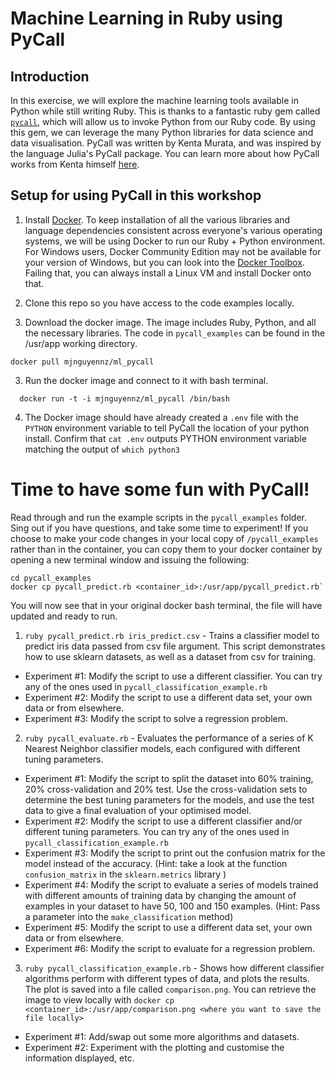 # Machine Learning in Ruby using PyCall

## Introduction

In this exercise, we will explore the machine learning tools available in Python while still writing Ruby.
This is thanks to a fantastic ruby gem called [`pycall`](https://github.com/mrkn/pycall.rb), which will allow us to invoke Python from our Ruby code. By using this gem, we can leverage the many Python libraries for data science and data visualisation. PyCall was written by Kenta Murata, and was inspired by the language Julia's PyCall package. You can learn more about how PyCall works from Kenta himself [here](https://github.com/RubyData/rubykaigi2017/blob/master/pycall_lecture.ipynb).

## Setup for using PyCall in this workshop

1. Install [Docker](https://www.docker.com/community-edition#/download). To keep installation of all the various libraries and language dependencies consistent across everyone's various operating systems, we will be using Docker to run our Ruby + Python environment. For Windows users, Docker Community Edition may not be available for your version of Windows, but you can look into the [Docker Toolbox](https://docs.docker.com/toolbox/toolbox_install_windows/). Failing that, you can always install a Linux VM and install Docker onto that.

2. Clone this repo so you have access to the code examples locally.

3. Download the docker image. The image includes Ruby, Python, and all the necessary libraries.
The code in `pycall_examples` can be found in the /usr/app working directory.
```
docker pull mjnguyennz/ml_pycall
```

3. Run the docker image and connect to it with bash terminal.
```
  docker run -t -i mjnguyennz/ml_pycall /bin/bash
```

4. The Docker image should have already created a `.env` file with the `PYTHON` environment variable to tell PyCall the location of your python install. Confirm that `cat .env` outputs PYTHON environment variable matching the output of `which python3`

# Time to have some fun with PyCall!

Read through and run the example scripts in the `pycall_examples` folder. Sing out if you have questions, and take some time to experiment!
If you choose to make your code changes in your local copy of `/pycall_examples` rather than in the container, you can copy them to your docker container by opening a new terminal window and issuing the following:
```
cd pycall_examples
docker cp pycall_predict.rb <container_id>:/usr/app/pycall_predict.rb`
```
You will now see that in your original docker bash terminal, the file will have updated and ready to run.

1. `ruby pycall_predict.rb iris_predict.csv` - Trains a classifier model to predict iris data passed from csv file argument. This script demonstrates how to use sklearn datasets, as well as a dataset from csv for training.
  - Experiment #1: Modify the script to use a different classifier. You can try any of the ones used in `pycall_classification_example.rb`
  - Experiment #2: Modify the script to use a different data set, your own data or from elsewhere.
  - Experiment #3: Modify the script to solve a regression problem.

2. `ruby pycall_evaluate.rb` - Evaluates the performance of a series of K Nearest Neighbor classifier models, each configured with different tuning parameters.
  - Experiment #1: Modify the script to split the dataset into 60% training, 20% cross-validation and 20% test. Use the cross-validation sets to determine the best tuning parameters for the models, and use the test data to give a final evaluation of your optimised model.
  - Experiment #2: Modify the script to use a different classifier and/or different tuning parameters. You can try any of the ones used in `pycall_classification_example.rb`
  - Experiment #3: Modify the script to print out the confusion matrix for the model instead of the accuracy.
  (Hint: take a look at the function `confusion_matrix` in the `sklearn.metrics` library )
  - Experiment #4: Modify the script to evaluate a series of models trained with different amounts of training data by changing the amount of examples in your dataset to have 50, 100 and 150 examples. (Hint: Pass a parameter into the `make_classification` method)
  - Experiment #5: Modify the script to use a different data set, your own data or from elsewhere.
  - Experiment #6: Modify the script to evaluate for a regression problem.

3. `ruby pycall_classification_example.rb` - Shows how different classifier algorithms perform with different types of data, and plots the results. The plot is saved into a file called `comparison.png`. You can retrieve the image to view locally with `docker cp <container_id>:/usr/app/comparison.png <where you want to save the file locally>`
  - Experiment #1: Add/swap out some more algorithms and datasets.
  - Experiment #2: Experiment with the plotting and customise the information displayed, etc.
